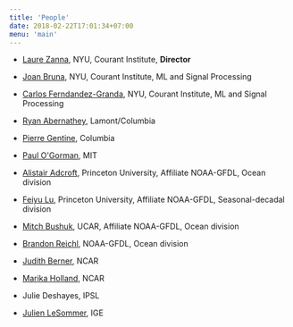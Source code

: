 ```yaml
---
title: 'People'
date: 2018-02-22T17:01:34+07:00
menu: 'main'
---
```



- [Laure Zanna](https://laurezanna.github.io), NYU, Courant Institute, **Director** 

- [Joan Bruna](https://cims.nyu.edu/~bruna), NYU, Courant Institute, ML and Signal Processing

- [Carlos Ferndandez-Granda](https://cims.nyu.edu/~cfgranda), NYU, Courant Institute, ML and Signal Processing 

- [Ryan Abernathey](https://rabernat.github.io/), Lamont/Columbia

- [Pierre Gentine](https://www.eee.columbia.edu/faculty/pierre-gentine), Columbia

- [Paul O'Gorman](https://pog.mit.edu/), MIT 

- [Alistair Adcroft](https://www.gfdl.noaa.gov/alistair-adcroft-homepage/), Princeton University, Affiliate NOAA-GFDL, Ocean division

- [Feiyu Lu](https://scholar.princeton.edu/feiyulu), Princeton University, Affiliate NOAA-GFDL, Seasonal-decadal division

- [Mitch Bushuk](https://www.gfdl.noaa.gov/mitch-bushuk/), UCAR, Affiliate NOAA-GFDL, Ocean division

- [Brandon Reichl](https://breichl.github.io/), NOAA-GFDL, Ocean division

- [Judith Berner](https://staff.ucar.edu/users/berner), NCAR

- [Marika Holland](https://staff.ucar.edu/users/mholland), NCAR 

- Julie Deshayes, IPSL 

- [Julien LeSommer](https://lesommer.github.io/), IGE 
